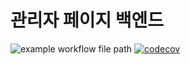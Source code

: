 # 관리자 페이지 백엔드
![example workflow file path](https://github.com/DSM-PEAR/admin_backend/workflows/.github/workflows/django.yml/badge.svg?branch=main) [![codecov](https://codecov.io/gh/DSM-PEAR/admin_backend/branch/main/graph/badge.svg?token=65QBV3TMEH)](https://codecov.io/gh/DSM-PEAR/admin_backend) 

